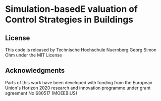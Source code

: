 # Simulation-basedE valuation of Control Strategies in Buildings


## License

This code is released by Technische Hochschule Nuernberg Georg Simon Ohm under the MIT License


## Acknowledgments

Parts of this work have been developed with funding from the European Union's Horizon 2020 
research and innovation programme under grant agreement No 680517 (MOEEBIUS)
